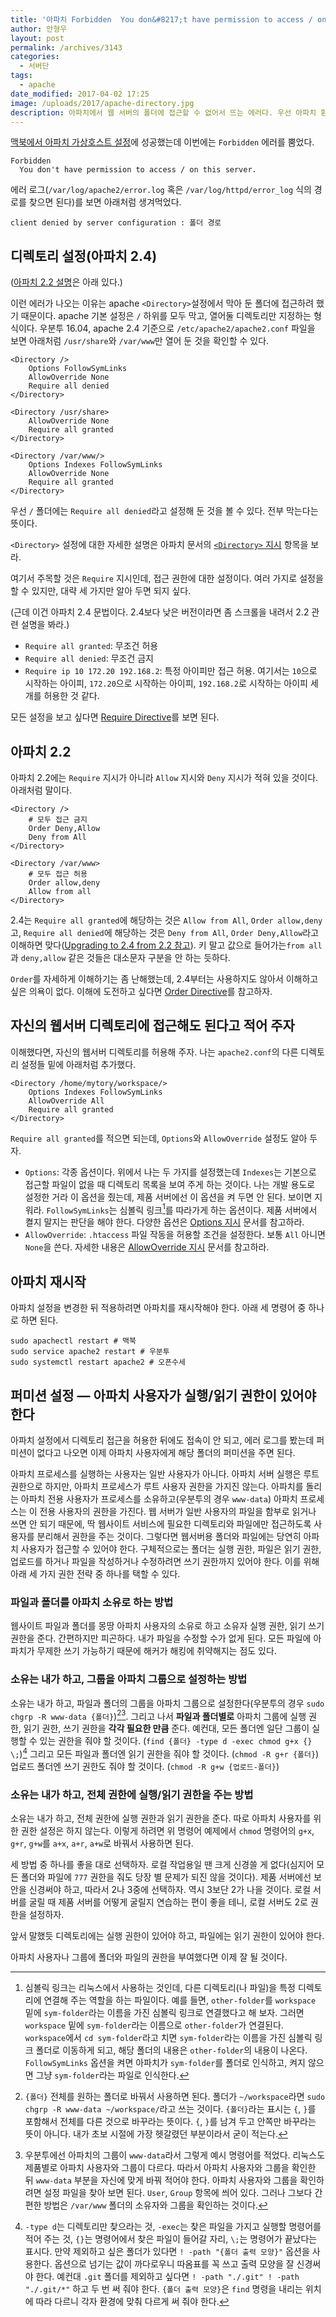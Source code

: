 ```yaml
---
title: '아파치 Forbidden  You don&#8217;t have permission to access / on this server. 에러 해결'
author: 안형우
layout: post
permalink: /archives/3143
categories:
  - 서버단
tags:
  - apache
date_modified: 2017-04-02 17:25
image: /uploads/2017/apache-directory.jpg
description: 아파치에서 웹 서버의 폴더에 접근할 수 없어서 뜨는 에러다. 우선 아파치 환경 설정에서 해당 폴더 접근을 허용하고, 아파치 사용자에게 폴더의 실행 권한과 파일의 읽기 권한을 줘야 한다.
---
```


[맥북에서 아파치 가상호스트 설정][1]에 성공했는데 이번에는 `Forbidden` 에러를 뿜었다.

    Forbidden
      You don't have permission to access / on this server.

에러 로그(`/var/log/apache2/error.log` 혹은 `/var/log/httpd/error_log` 식의 경로를 찾으면 된다)를 보면 아래처럼 생겨먹었다.

    client denied by server configuration : 폴더 경로

## 디렉토리 설정(아파치 2.4)

([아파치 2.2 설명](#아파치-22)은 아래 있다.)

이런 에러가 나오는 이유는 apache `<Directory>`설정에서 막아 둔 폴더에 접근하려 했기 때문이다. apache 기본 설정은 `/` 하위를 모두 막고, 열어둘 디렉토리만 지정하는 형식이다. 우분투 16.04, apache 2.4 기준으로 `/etc/apache2/apache2.conf` 파일을 보면 아래처럼 `/usr/share`와 `/var/www`만 열어 둔 것을 확인할 수 있다.

    <Directory />
        Options FollowSymLinks
        AllowOverride None
        Require all denied
    </Directory>

    <Directory /usr/share>
        AllowOverride None
        Require all granted
    </Directory>

    <Directory /var/www/>
        Options Indexes FollowSymLinks
        AllowOverride None
        Require all granted
    </Directory>

우선 `/` 폴더에는 `Require all denied`라고 설정해 둔 것을 볼 수 있다. 전부 막는다는 뜻이다. 

`<Directory>` 설정에 대한 자세한 설명은 아파치 문서의 [`<Directory>` 지시](https://httpd.apache.org/docs/2.4/en/mod/core.html#directory) 항목을 보라.

여기서 주목할 것은 `Require` 지시인데, 접근 권한에 대한 설정이다. 여러 가지로 설정을 할 수 있지만, 대략 세 가지만 알아 두면 되지 싶다.

(근데 이건 아파치 2.4 문법이다. 2.4보다 낮은 버전이라면 좀 스크롤을 내려서 2.2 관련 설명을 봐라.)

- `Require all granted`: 무조건 허용
- `Require all denied`: 무조건 금지
- `Require ip 10 172.20 192.168.2`: 특정 아이피만 접근 허용. 여기서는 `10`으로 시작하는 아이피, `172.20`으로 시작하는 아이피, `192.168.2`로 시작하는 아이피 세 개를 허용한 것 같다.

모든 설정을 보고 싶다면 [Require Directive]를 보면 된다. 

[Require Directive]: https://httpd.apache.org/docs/2.4/en/mod/mod_authz_core.html#require


## 아파치 2.2

아파치 2.2에는 `Require` 지시가 아니라 `Allow` 지시와 `Deny` 지시가 적혀 있을 것이다. 아래처럼 말이다.

~~~
<Directory />
    # 모두 접근 금지
    Order Deny,Allow
    Deny from All
</Directory>

<Directory /var/www>
    # 모두 접근 허용
    Order allow,deny
    Allow from all
</Directory>
~~~

2.4는 `Require all granted`에 해당하는 것은 `Allow from All`, `Order allow,deny`고, `Require all denied`에 해당하는 것은 `Deny from All`, `Order Deny,Allow`라고 이해하면 맞다([Upgrading to 2.4 from 2.2 참고]). 키 말고 값으로 들어가는`from all`과 `deny,allow` 같은 것들은 대소문자 구분을 안 하는 듯하다.

[Upgrading to 2.4 from 2.2 참고]: https://httpd.apache.org/docs/2.4/upgrading.html

`Order`를 자세하게 이해하기는 좀 난해했는데, 2.4부터는 사용하지도 않아서 이해하고 싶은 의욕이 없다. 이해에 도전하고 싶다면 [Order Directive](https://httpd.apache.org/docs/2.2/ko/mod/mod_authz_host.html#order)를 참고하자.


## 자신의 웹서버 디렉토리에 접근해도 된다고 적어 주자

이해했다면, 자신의 웹서버 디렉토리를 허용해 주자. 나는 `apache2.conf`의 다른 디렉토리 설정들 밑에 아래처럼 추가했다.

    <Directory /home/mytory/workspace/>
        Options Indexes FollowSymLinks
        AllowOverride All
        Require all granted
    </Directory>

`Require all granted`를 적으면 되는데, `Options`와 `AllowOverride` 설정도 알아 두자.

- `Options`: 각종 옵션이다. 위에서 나는 두 가지를 설정했는데 `Indexes`는 기본으로 접근할 파일이 없을 때 디렉토리 목록을 보여 주게 하는 것이다. 나는 개발 용도로 설정한 거라 이 옵션을 줬는데, 제품 서버에선 이 옵션을 켜 두면 안 된다. 보이면 지워라. `FollowSymLinks`는 심볼릭 링크[^symlink]를 따라가게 하는 옵션이다. 제품 서버에서 켤지 말지는 판단을 해야 한다. 다양한 옵션은 [Options 지시] 문서를 참고하라.
- `AllowOverride`: `.htaccess` 파일 작동을 허용할 조건을 설정한다. 보통 `All` 아니면 `None`을 쓴다. 자세한 내용은 [AllowOverride 지시] 문서를 참고하라.

[Options 지시]: https://httpd.apache.org/docs/2.4/ko/mod/core.html#Options
[AllowOverride 지시]: https://httpd.apache.org/docs/2.4/ko/mod/core.html#allowoverride

[^symlink]: 심볼릭 링크는 리눅스에서 사용하는 것인데, 다른 디렉토리(나 파일)을 특정 디렉토리에 연결해 주는 역할을 하는 파일이다. 예를 들면, `other-folder`를 `workspace` 밑에 `sym-folder`라는 이름을 가진 심볼릭 링크로 연결했다고 해 보자. 그러면 `workspace` 밑에 `sym-folder`라는 이름으로 `other-folder`가 연결된다. `workspace`에서 `cd sym-folder`라고 치면 `sym-folder`라는 이름을 가진 심볼릭 링크 폴더로 이동하게 되고, 해당 폴더의 내용은 `other-folder`의 내용이 나온다. `FollowSymLinks` 옵션을 켜면 아파치가 `sym-folder`를 폴더로 인식하고, 켜지 않으면 그냥 `sym-folder`라는 파일로 인식한다.


## 아파치 재시작

아파치 설정을 변경한 뒤 적용하려면 아파치를 재시작해야 한다. 아래 세 명령어 중 하나로 하면 된다.

    sudo apachectl restart # 맥북
    sudo service apache2 restart # 우분투
    sudo systemctl restart apache2 # 오픈수세


## 퍼미션 설정 ― 아파치 사용자가 실행/읽기 권한이 있어야 한다

아파치 설정에서 디렉토리 접근을 허용한 뒤에도 접속이 안 되고, 에러 로그를 봤는데 퍼미션이 없다고 나오면 이제 아파치 사용자에게 해당 폴더의 퍼미션을 주면 된다.

아파치 프로세스를 실행하는 사용자는 일반 사용자가 아니다. 아파치 서버 실행은 루트 권한으로 하지만, 아파치 프로세스가 루트 사용자 권한을 가지진 않는다. 아파치를 돌리는 아파치 전용 사용자가 프로세스를 소유하고(우분투의 경우 `www-data`) 아파치 프로세스는 이 전용 사용자의 권한을 가진다. 웹 서버가 일반 사용자의 파일을 함부로 읽거나 쓰면 안 되기 때문에, 딱 웹사이트 서비스에 필요한 디렉토리와 파일에만 접근하도록 사용자를 분리해서 권한을 주는 것이다. 그렇다면 웹서버용 폴더와 파일에는 당연히 아파치 사용자가 접근할 수 있어야 한다. 구체적으로는 폴더는 실행 권한, 파일은 읽기 권한, 업로드를 하거나 파일을 작성하거나 수정하려면 쓰기 권한까지 있어야 한다. 이를 위해 아래 세 가지 권한 전략 중 하나를 택할 수 있다.


### 파일과 폴더를 아파치 소유로 하는 방법

웹사이트 파일과 폴더를 몽땅 아파치 사용자의 소유로 하고 소유자 실행 권한, 읽기 쓰기 권한을 준다. 간편하지만 피곤하다. 내가 파일을 수정할 수가 없게 된다. 모든 파일에 아파치가 무제한 쓰기 가능하기 때문에 해커가 해킹에 취약해지는 점도 있다. 


### 소유는 내가 하고, 그룹을 아파치 그룹으로 설정하는 방법

소유는 내가 하고, 파일과 폴더의 그룹을 아파치 그룹으로 설정한다(우분투의 경우 `sudo chgrp -R www-data {폴더}`)[^curly-brace][^www-data]. 그리고 나서 **파일과 폴더별로** 아파치 그룹에 실행 권한, 읽기 권한, 쓰기 권한을 **각각 필요한 만큼** 준다. 예컨대, 모든 폴더엔 일단 그룹이 실행할 수 있는 권한을 줘야 할 것이다. (`find {폴더} -type d -exec chmod g+x {} \;`)[^find] 그리고 모든 파일과 폴더엔 읽기 권한을 줘야 할 것이다. (`chmod -R g+r {폴더}`) 업로드 폴더엔 쓰기 권한도 줘야 할 것이다. (`chmod -R g+w {업로드-폴더}`)


### 소유는 내가 하고, 전체 권한에 실행/읽기 권한을 주는 방법

소유는 내가 하고, 전체 권한에 실행 권한과 읽기 권한을 준다. 따로 아파치 사용자를 위한 권한 설정은 하지 않는다. 이렇게 하려면 위 명령어 예제에서 `chmod` 명령어의 `g+x`, `g+r`, `g+w`를 `a+x`, `a+r`, `a+w`로 바꿔서 사용하면 된다.

[^curly-brace]: `{폴더}` 전체를 원하는 폴더로 바꿔서 사용하면 된다. 폴더가 `~/workspace`라면 `sudo chgrp -R www-data ~/workspace/`라고 쓰는 것이다. `{폴더}`라는 표시는 `{`, `}`를 포함해서 전체를 다른 것으로 바꾸라는 뜻이다. `{`, `}`를 남겨 두고 안쪽만 바꾸라는 뜻이 아니다. 내가 초보 시절에 가장 헷갈렸던 부분이라서 굳이 적는다.

[^www-data]: 우분투에선 아파치의 그룹이 `www-data`라서 그렇게 예시 명령어를 적었다. 리눅스도 제품별로 아파치 사용자와 그룹이 다르다. 따라서 아파치 사용자와 그룹을 확인한 뒤 `www-data` 부분을 자신에 맞게 바꿔 적어야 한다. 아파치 사용자와 그룹을 확인하려면 설정 파일을 찾아 보면 된다. `User`, `Group` 항목에 씌어 있다. 그러나 그보다 간편한 방법은 `/var/www` 폴더의 소유자와 그룹을 확인하는 것이다.

[^find]: `-type d`는 디렉토리만 찾으라는 것, `-exec`는 찾은 파일을 가지고 실행할 명령어를 적어 주는 것, `{}`는 명령어에서 찾은 파일이 들어갈 자리, `\;`는 명령어가 끝났다는 표시다. 만약 제외하고 싶은 폴더가 있다면 `! -path "{폴더 출력 모양}"` 옵션을 사용한다. 옵션으로 넘기는 값이 까다로우니 따옴표를 꼭 쓰고 출력 모양을 잘 신경써야 한다. 예컨대 `.git` 폴더를 제외하고 싶다면 `! -path "./.git" ! -path "./.git/*"` 하고 두 번 써 줘야 한다. `{폴더 출력 모양}`은 `find` 명령을 내리는 위치에 따라 다르니 각자 환경에 맞춰 다르게 써 줘야 한다.

세 방법 중 하나를 좋을 대로 선택하자. 로컬 작업용일 땐 크게 신경쓸 게 없다(심지어 모든 폴더와 파일에 `777` 권한을 줘도 당장 별 문제가 되진 않을 것이다). 제품 서버에선 보안을 신경써야 하고, 따라서 2나 3중에 선택하자. 역시 3보단 2가 나을 것이다. 로컬 서버를 굴릴 때 제품 서버를 어떻게 굴릴지 연습하는 편이 좋을 테니, 로컬 서버도 2로 권한을 설정하자.

앞서 말했듯 디렉토리에는 실행 권한이 있어야 하고, 파일에는 읽기 권한이 있어야 한다. 

아파치 사용자나 그룹에 폴더와 파일의 권한을 부여했다면 이제 잘 될 것이다.

 [1]: https://mytory.net/archives/3135 "맥북 아파치 가상호스트 활성화를 위해선 ‘웹 공유’를 켜야 한다"
